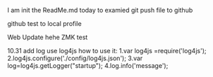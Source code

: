 I am init the ReadMe.md today to examied git push file to github


github test to local profile

Web Update hehe ZMK test

10.31
add log use log4js
how to use it:
1.var log4js =require('log4js');
2.log4js.configure('./config/log4js.json');
3.var log=log4js.getLogger("startup");
4.log.info('message');
